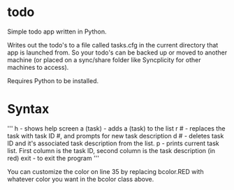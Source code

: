 # todo
Simple todo app written in Python.

Writes out the todo's to a file called tasks.cfg in the current directory that app is launched from. So your todo's can be backed up or moved to another machine (or placed on a sync/share folder like Syncplicity for other machines to access).

Requires Python to be installed.

# Syntax
'''
h          - shows help screen
a (task)   - adds a (task) to the list
r #        - replaces the task with task ID #, and prompts for new task description
d #        - deletes task ID and it's associated task description from the list.
p          - prints current task list. First column is the task ID, second column is the task description (in red)
exit       - to exit the program
'''

You can customize the color on line 35 by replacing bcolor.RED with whatever color you want in the bcolor class above.
